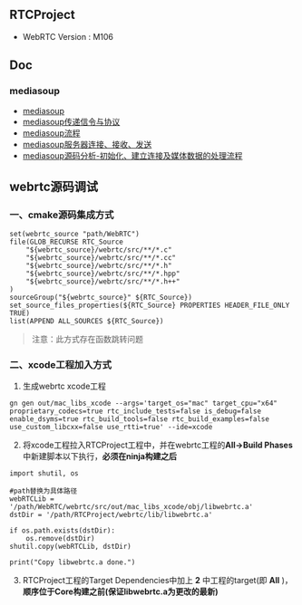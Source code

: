 
## RTCProject

* WebRTC Version : M106

## Doc

### mediasoup

* [mediasoup](./doc/mediasoup/mediasoup.md)
* [mediasoup传递信令与协议](./doc/mediasoup/mediasoup传递信令与协议.md)
* [mediasoup流程](./doc/mediasoup/mediasoup流程.md)
* [mediasoup服务器连接、接收、发送](./doc/mediasoup/mediasoup服务器连接、接收、发送.md)
* [mediasoup源码分析-初始化、建立连接及媒体数据的处理流程](./doc/mediasoup/mediasoup源码分析-初始化、建立连接及媒体数据的处理流程.md)

## webrtc源码调试

### 一、cmake源码集成方式

```
set(webrtc_source "path/WebRTC")
file(GLOB_RECURSE RTC_Source
    "${webrtc_source}/webrtc/src/**/*.c"
    "${webrtc_source}/webrtc/src/**/*.cc"
    "${webrtc_source}/webrtc/src/**/*.h"
    "${webrtc_source}/webrtc/src/**/*.hpp"
    "${webrtc_source}/webrtc/src/**/*.h++"
)
sourceGroup("${webrtc_source}" ${RTC_Source})
set_source_files_properties(${RTC_Source} PROPERTIES HEADER_FILE_ONLY TRUE)
list(APPEND ALL_SOURCES ${RTC_Source})
```

> 注意：此方式存在函数跳转问题

### 二、xcode工程加入方式

1. 生成webrtc xcode工程

```
gn gen out/mac_libs_xcode --args='target_os="mac" target_cpu="x64" proprietary_codecs=true rtc_include_tests=false is_debug=false enable_dsyms=true rtc_build_tools=false rtc_build_examples=false use_custom_libcxx=false use_rtti=true' --ide=xcode
```

2. 将xcode工程拉入RTCProject工程中，并在webrtc工程的**All->Build Phases**中新建脚本以下执行，**必须在ninja构建之后**

```
import shutil, os

#path替换为具体路径
webRTCLib = '/path/WebRTC/webrtc/src/out/mac_libs_xcode/obj/libwebrtc.a'
dstDir = '/path/RTCProject/webrtc/lib/libwebrtc.a'

if os.path.exists(dstDir):
    os.remove(dstDir)
shutil.copy(webRTCLib, dstDir)

print("Copy libwebrtc.a done.")
```

3. RTCProject工程的Target Dependencies中加上 **2** 中工程的target(即 **All** )，**顺序位于Core构建之前(保证libwebrtc.a为更改的最新)**
